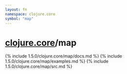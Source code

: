```yaml
---
layout: fn
namespace: clojure.core
symbol: "map"
---
```


# [clojure.core](../)/map

{% include 1.5.0/clojure.core/map/docs.md %}
{% include 1.5.0/clojure.core/map/examples.md %}
{% include 1.5.0/clojure.core/map/src.md %}


